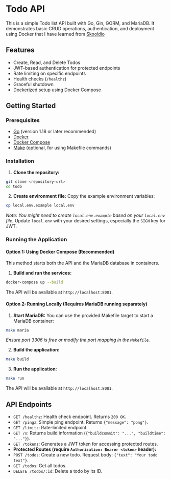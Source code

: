 # Todo API

This is a simple Todo list API built with Go, Gin, GORM, and MariaDB. It demonstrates basic CRUD operations, authentication, and deployment using Docker that I have learned from [Skooldio](https://www.skooldio.com/courses/developing-robust-api-services-with-go)

## Features

* Create, Read, and Delete Todos
* JWT-based authentication for protected endpoints
* Rate limiting on specific endpoints
* Health checks (`/healthz`)
* Graceful shutdown
* Dockerized setup using Docker Compose

## Getting Started

### Prerequisites

* [Go](https://golang.org/doc/install) (version 1.18 or later recommended)
* [Docker](https://docs.docker.com/get-docker/)
* [Docker Compose](https://docs.docker.com/compose/install/)
* [Make](https://www.gnu.org/software/make/) (optional, for using Makefile commands)

### Installation

1. **Clone the repository:**

```bash
git clone <repository-url>
cd todo
```

2. **Create environment file:**
Copy the example environment variables:

```bash
cp local.env.example local.env
```

*Note: You might need to create `local.env.example` based on your `local.env` file.*
Update `local.env` with your desired settings, especially the `SIGN` key for JWT.

### Running the Application

#### Option 1: Using Docker Compose (Recommended)

This method starts both the API and the MariaDB database in containers.

1. **Build and run the services:**

```bash
docker-compose up --build
```

The API will be available at `http://localhost:8081`.

#### Option 2: Running Locally (Requires MariaDB running separately)

1. **Start MariaDB:**
You can use the provided Makefile target to start a MariaDB container:

```bash
make maria
```

*Ensure port 3306 is free or modify the port mapping in the `Makefile`.*

2. **Build the application:**

```bash
make build
```

3. **Run the application:**

```bash
make run
```

The API will be available at `http://localhost:8081`.

## API Endpoints

* `GET /healthz`: Health check endpoint. Returns `200 OK`.
* `GET /pingz`: Simple ping endpoint. Returns `{"message": "pong"}`.
* `GET /limitz`: Rate-limited endpoint.
* `GET /x`: Returns build information (`{"buildcommit": "...", "buildtime": "..."}`).
* `GET /tokenz`: Generates a JWT token for accessing protected routes.
* **Protected Routes (require `Authorization: Bearer <token>` header):**
* `POST /todos`: Create a new todo. Request body: `{"text": "Your todo text"}`.
* `GET /todos`: Get all todos.
* `DELETE /todos/:id`: Delete a todo by its ID.
